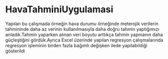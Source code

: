 # HavaTahminiUygulamasi
Yapılan bu çalışmada örneğin hava durumu örneğinde meterojik verilerin tahmininde daha az verinin kullanılmasıyla daha doğru tahmin yaptığımızı anladık.Tahmin yaparken alınan veri boyutu arttıkça tahmin yapmanın daha güçleştiğini gördük.Ayrıca Excel üzerinde yapılan regresyon çalışmalarında regresyon işleminin birden fazla bağımlı  değişken ilede yapılabildiği gösterildi

